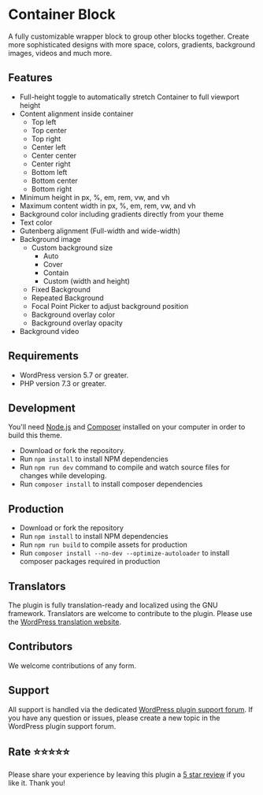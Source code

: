 # Container Block

A fully customizable wrapper block to group other blocks together.
Create more sophisticated designs with more space, colors, gradients, background images, videos and much more.

## Features

* Full-height toggle to automatically stretch Container to full viewport height
* Content alignment inside container
	* Top left
	* Top center
	* Top right
	* Center left
	* Center center
	* Center right
	* Bottom left
	* Bottom center
	* Bottom right
* Minimum height in px, %, em, rem, vw, and vh
* Maximum content width in px, %, em, rem, vw, and vh
* Background color including gradients directly from your theme
* Text color
* Gutenberg alignment (Full-width and wide-width)
* Background image
	* Custom background size
		* Auto
		* Cover
		* Contain
		* Custom (width and height)
	* Fixed Background
	* Repeated Background
	* Focal Point Picker to adjust background position
	* Background overlay color
	* Background overlay opacity
* Background video

## Requirements

* WordPress version 5.7 or greater.
* PHP version 7.3 or greater.

## Development

You'll need [Node.js](https://nodejs.org/) and [Composer](https://getcomposer.org/) installed
on your computer in order to build this theme.

* Download or fork the repository.
* Run `npm install` to install NPM dependencies
* Run `npm run dev` command to compile and watch source files for changes while developing.
* Run `composer install` to install composer dependencies

## Production

* Download or fork the repository
* Run `npm install` to install NPM dependencies
* Run `npm run build` to compile assets for production
* Run `composer install --no-dev --optimize-autoloader` to install composer packages required in production

## Translators
The plugin is fully translation-ready and localized using the GNU framework.
Translators are welcome to contribute to the plugin. Please use the [WordPress translation website](https://translate.wordpress.org/projects/wp-plugins/sixa-container-block/).

## Contributors
We welcome contributions of any form.

## Support
All support is handled via the dedicated [WordPress plugin support forum](https://wordpress.org/support/plugin/sixa-container-block).
If you have any question or issues, please create a new topic in the WordPress plugin support forum.

## Rate ⭐⭐⭐⭐⭐
Please share your experience by leaving this plugin a [5 star review](https://wordpress.org/support/plugin/sixa-container-block/reviews/ "Rate sixa Container Block 5 stars") if you like it. Thank you!
